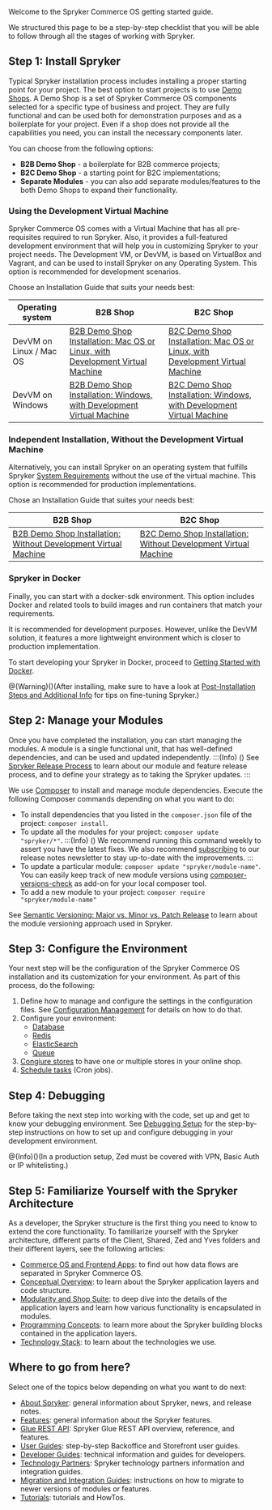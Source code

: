 Welcome to the Spryker Commerce OS getting started guide.

We structured this page to be a step-by-step checklist that you will be able to follow through all the stages of working with Spryker.

## Step 1: Install Spryker

Typical Spryker installation process includes installing a proper starting point for your project. The best option to start projects is to use [Demo Shops](https://documentation.spryker.com/v4/docs/demoshops). A Demo Shop is a set of Spryker Commerce OS components selected for a specific type of business and project. They are fully functional and can be used both for demonstration purposes and as a boilerplate for your project. Even if a shop does not provide all the capabilities you need, you can install the necessary components later.

You can choose from the following options:

* **B2B Demo Shop** - a boilerplate for B2B commerce projects;
* **B2C Demo Shop** - a starting point for B2C implementations;
* **Separate Modules** - you can also add separate modules/features to the both Demo Shops to expand their functionality.


### Using the Development Virtual Machine

Spryker Commerce OS comes with a Virtual Machine that has all pre-requisites required to run Spryker. Also, it provides a full-featured development environment that will help you in customizing Spryker to your project needs. The Development VM, or DevVM, is based on VirtualBox and Vagrant, and can be used to install Spryker on any Operating System. This option is recommended for development scenarios.

Choose an Installation Guide that suits your needs best:

|          Operating system               | B2B Shop                                                     | B2C Shop                                                     
| ----------------------- | ------------------------------------------------------------ | ------------------------------------------------------------ 
| DevVM on Linux / Mac OS | [B2B Demo Shop Installation: Mac OS or Linux, with Development Virtual Machine](https://documentation.spryker.com/docs/installation-guide-b2b) | [B2C Demo Shop Installation: Mac OS or Linux, with Development Virtual Machine](https://documentation.spryker.com/docs/installation-guide-b2c) 
| DevVM on Windows        | [B2B Demo Shop Installation: Windows, with Development Virtual Machine](https://documentation.spryker.com/docs/b2b-demo-shop-installation-windows-with-development-virtual-machine) | [B2C Demo Shop Installation: Windows, with Development Virtual Machine](https://documentation.spryker.com/docs/b2c-demo-shop-installation-windows-with-development-virtual-machine) 

### Independent Installation, Without the Development Virtual Machine
Alternatively, you can install Spryker on an operating system that fulfills Spryker [System Requirements](https://documentation.spryker.com/v4/docs/system-requirements) without the use of the virtual machine. This option is recommended for production implementations.

Chose an Installation Guide that suites your needs best:

| B2B Shop | B2C Shop
| --- | --- | 
| [B2B Demo Shop Installation: Without Development Virtual Machine](https://documentation.spryker.com/docs/b2b-demo-shop-installation-without-development-virtual-machine) | [B2C Demo Shop Installation: Without Development Virtual Machine](https://documentation.spryker.com/docs/b2c-demo-shop-installation-without-development-virtual-machine)

### Spryker in Docker
Finally,  you can start with a docker-sdk environment. This option includes Docker and related tools to build images and run containers that match your requirements. 

It is recommended for development purposes. However, unlike the DevVM solution, it features a more lightweight environment which is closer to production implementation. 

To start developing your Spryker in Docker, proceed to [Getting Started with Docker](https://documentation.spryker.com/v3/docs/getting-started-with-docker-201907).

@(Warning)()(After installing, make sure to have a look at [Post-Installation Steps and Additional Info](https://documentation.spryker.com/v4/docs/post-installation-steps-and-additional-info) for tips on fine-tuning Spryker.)

## Step 2: Manage your Modules

Once you have completed the installation, you can start managing the modules. A module is a single functional unit, that has well-defined dependencies, and can be used and updated independently. 
:::(Info) ()
See [Spryker Release Process](https://documentation.spryker.com/docs/spryker-release-process) to learn about our module and feature release process, and to define your strategy as to taking the Spryker updates. 
:::

We use [Composer](https://documentation.spryker.com/v4/docs/composer) to install and manage module dependencies. 
Execute the following Composer commands depending on what you want to do:

* To install dependencies that you listed in the `composer.json` file of the project: `composer install`.
*  To update all the modules for your project: `composer update "spryker/*"`. 
:::(Info) ()
We recommend running this command weekly to assert you have the latest fixes. We also recommend [subscribing](https://now.spryker.com/release-notes) to our release notes newsletter to stay up-to-date with the improvements.
:::
*  To update a particular module: `composer update "spryker/module-name"`. You can easily keep track of new module versions using [composer-versions-check](https://github.com/Soullivaneuh/composer-versions-check) as add-on for your local composer tool.
*  To add a new module to your project: `composer require "spryker/module-name"`

See [Semantic Versioning: Major vs. Minor vs. Patch Release](https://documentation.spryker.com/v4/docs/major-minor-patch-release) to learn about the module versioning approach used in Spryker.


## Step 3: Configure the Environment

Your next step will be the configuration of the Spryker Commerce OS installation and its customization for your environment. As part of this process, do the following:

1. Define how to manage and configure the settings in the configuration files. See [Configuration Management](https://documentation.spryker.com/docs/configuration-management) for details on how to do that.
2. Configure your environment: 
    *   [Database](https://documentation.spryker.com/docs/configure-database-server)
    *   [Redis](https://documentation.spryker.com/docs/redis-configruation-201903)
    *   [ElasticSearch](https://documentation.spryker.com/docs/search-configure-elasticsearch)
    *   [Queue](https://documentation.spryker.com/docs/queue)
3. [Congiure stores](https://documentation.spryker.com/docs/multiple-stores#configure-stores) to have one or multiple stores in your online shop.
4. [Schedule tasks](https://documentation.spryker.com/v3/docs/cronjob-scheduling-guide-201907) (Cron jobs).
<!---4. Move to the maintenance mode-->

## Step 4: Debugging

Before taking the next step into working with the code, set up and get to know your debugging environment. See [Debugging Setup](https://documentation.spryker.com/docs/debugging-setup) for the step-by-step instructions on how to set up and configure debugging in your development environment.

@(Info)()(In a production setup, Zed must be covered with VPN, Basic Auth or IP whitelisting.)

## Step 5: Familiarize Yourself with the Spryker Architecture

As a developer, the Spryker structure is the first thing you need to know to extend the core functionality. To familiarize yourself with the Spryker architecture, different parts of the Client, Shared, Zed and Yves folders and their different layers, see the following articles:

* [Commerce OS and Frontend Apps](https://documentation.spryker.com/docs/commerce-os-and-frontend-apps): to find out how data flows are separated in Spryker Commerce OS.
* [Conceptual Overview](https://documentation.spryker.com/docs/concept-overview): to learn about the Spryker application layers and code structure.
* [Modularity and Shop Suite](https://documentation.spryker.com/docs/modularity-and-shop-suite): to deep dive into the details of the application layers and learn how various functionality is encapsulated in modules.
* [Programming Concepts](https://documentation.spryker.com/docs/programming-concepts): to learn more about the Spryker building blocks contained in the application layers.
* [Technology Stack](https://documentation.spryker.com/v4/docs/technology-stack): to learn about the technologies we use. 

<!---* Introduction to navigating the folder structure, main concepts and namespacing.
* The project directory
* The OS directories-->

<!---## Step 5: The Development Virtual Machine

Get to know the parts of the Spryker Development Virtual Machine with which we ship the Spryker Commerce OS so that you have a pre-configured and ready to go stack.

* What is the Spryker DevVM (Development Virtual Machine) and why do we need it?
* Main Structure
* Technology Stack: Linux distribution, PHP, Postgres, MySQL, ES, Redis, Queue, Jenkins-->



## Where to go from here?

Select one of the topics below depending on what you want to do next:

* [About Spryker](https://documentation.spryker.com/docs/demoshops): general information about Spryker, news, and release notes.
* [Features](https://documentation.spryker.com/docs/features): general information about the Spryker features.
* [Glue REST API](https://documentation.spryker.com/docs/glue-rest-api): Spryker Glue REST API overview, reference, and features.
* [User Guides](https://documentation.spryker.com/docs/about-user-guides): step-by-step Backoffice and Storefront user guides.
* [Developer Guides](https://documentation.spryker.com/docs/about-developer-guides): technical information and guides for developers. 
* [Technology Partners](https://documentation.spryker.com/docs/partner-integration): Spryker technology partners information and integration guides.
* [Migration and Integration Guides](https://documentation.spryker.com/docs/about-migration-integration): instructions on how to migrate to newer versions of modules or features.
* [Tutorials](https://documentation.spryker.com/docs/about-tutorials): tutorials and HowTos.
